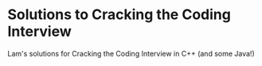 # Solutions to Cracking the Coding Interview
Lam's solutions for Cracking the Coding Interview in C++ (and some Java!)
